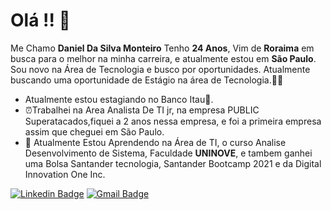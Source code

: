 # Olá !! 🙂

Me Chamo **Daniel Da Silva Monteiro** Tenho **24 Anos**, Vim de **Roraima** em busca para o melhor na minha carreira, e atualmente estou em **São Paulo**. Sou novo na Área de Tecnologia e busco por oportunidades. Atualmente buscando uma oportunidade de Estágio na área de Tecnologia.🎯🔎

- Atualmente estou estagiando no Banco Itau🧡.
- ⏰Trabalhei na Area Analista De TI jr, na empresa PUBLIC Superatacados,fiquei a 2 anos nessa empresa, e foi a primeira empresa assim que cheguei em São Paulo.
- 🔎 Atualmente Estou Aprendendo na  Área de TI, o curso Analise Desenvolvimento de Sistema, Faculdade **UNINOVE**, e tambem ganhei uma Bolsa Santander tecnologia, Santander Bootcamp 2021 e da Digital Innovation One Inc.

 [![Linkedin Badge](https://img.shields.io/badge/-Daniel%20Monteiro-6633cc?style=flat-square&logo=Linkedin&logoColor=white&link=https://www.linkedin.com/in/daniel-monteiro-910182207//)](https://www.linkedin.com/in/daniel-monteiro-910182207/) 
[![Gmail Badge](https://img.shields.io/badge/-danielmontcosta55@Gmail.com-6633cc?style=flat-square&logo=Gmail&logoColor=white&link=mailto:danielmontcosta55@gmail.com)](mailto:danielmontcosta55@gmail.com)
